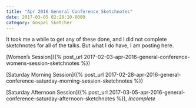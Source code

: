 ```yaml
---
title: "Apr 2016 General Conference Sketchnotes"
date: 2017-03-05 02:28:10-0000
category: Gospel Sketcher
---
```


It took me a while to get any of these done, and I did not complete sketchnotes for all of the talks. But what I do have, I am posting here.

[Women’s Session]({% post_url 2017-02-03-apr-2016-general-conference-womens-session-sketchnotes %})

[Saturday Morning Session]({% post_url 2017-02-28-apr-2016-general-conference-saturday-morning-session-sketchnotes %})

[Saturday Afternoon Session]({% post_url 2017-03-05-apr-2016-general-conference-saturday-afternoon-sketchnotes %}), _Incomplete_
